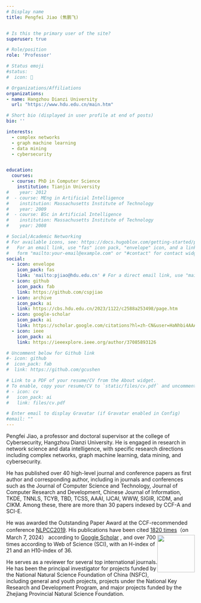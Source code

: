 ```yaml
---
# Display name
title: Pengfei Jiao (焦鹏飞)


# Is this the primary user of the site?
superuser: true

# Role/position
role: 'Professor'

# Status emoji
#status: 
#  icon: 📖

# Organizations/Affiliations
organizations:
- name: Hangzhou Dianzi University
  url: "https://www.hdu.edu.cn/main.htm"

# Short bio (displayed in user profile at end of posts)
bio: ''

interests:
  - complex networks
  - graph machine learning
  - data mining
  - cybersecurity


education:
  courses:
  - course: PhD in Computer Science
    institution: Tianjin University
#    year: 2012
#  - course: MEng in Artificial Intelligence
#    institution: Massachusetts Institute of Technology
#    year: 2009
#  - course: BSc in Artificial Intelligence
#    institution: Massachusetts Institute of Technology
#    year: 2008

# Social/Academic Networking
# For available icons, see: https://docs.hugoblox.com/getting-started/page-builder/#icons
#   For an email link, use "fas" icon pack, "envelope" icon, and a link in the
#   form "mailto:your-email@example.com" or "#contact" for contact widget.
social:
  - icon: envelope
    icon_pack: fas
    link: 'mailto:pjiao@hdu.edu.cn' # For a direct email link, use "mailto:test@example.org".
  - icon: github
    icon_pack: fab
    link: https://github.com/cspjiao
  - icon: archive
    icon_pack: ai
    link: https://cbs.hdu.edu.cn/2023/1122/c2588a253498/page.htm
  - icon: google-scholar
    icon_pack: ai
    link: https://scholar.google.com/citations?hl=zh-CN&user=HaNhbi4AAAAJ
  - icon: ieee
    icon_pack: ai
    link: https://ieeexplore.ieee.org/author/37085893126

# Uncomment below for Github link
#- icon: github
#  icon_pack: fab
#  link: https://github.com/gcushen

# Link to a PDF of your resume/CV from the About widget.
# To enable, copy your resume/CV to `static/files/cv.pdf` and uncomment the lines below.
# - icon: cv
#   icon_pack: ai
#   link: files/cv.pdf

# Enter email to display Gravatar (if Gravatar enabled in Config)
#email: ""
---
```

Pengfei Jiao, a professor and doctoral supervisor at the college of Cybersecurity, Hangzhou Dianzi University. He is engaged in research in network science and data intelligence, with specific research directions including complex networks, graph machine learning, data mining, and cybersecurity.

He has published over 40 high-level journal and conference papers as first author and corresponding author, including in journals and conferences such as the Journal of Computer Science and Technology, Journal of Computer Research and Development, Chinese Journal of Information, TKDE, TNNLS, TCYB, TBD, TCSS, AAAI, IJCAI, WWW, SIGIR, ICDM, and CIKM. Among these, there are more than 30 papers indexed by CCF-A and SCI-E. 

He was awarded the Outstanding Paper Award at the CCF-recommended conference [NLPCC2019](http://tcci.ccf.org.cn/conference/2019/cfpsw.php). 
His publications have been cited [1820 times](https://scholar.google.com/citations?hl=zh-CN&user=HaNhbi4AAAAJ)（on March 7, 2024） according to [Google Scholar](https://scholar.google.com/citations?hl=zh-CN&user=HaNhbi4AAAAJ) <img align="right" style="display: block; margin: 3pt auto" width="100" height="100" src="https://img.shields.io/badge/1820-orange?logo=googlescholar&label=Citations&link=https%3A%2F%2Fscholar.google.com%2Fcitations%3Fhl%3Dzh-CN%26user%3DHaNhbi4AAAAJ">, and over 700 times according to Web of Science (SCI), with an H-index of 21 and an H10-index of 36. 

He serves as a reviewer for several top international journals. He has been the principal investigator for projects funded by the National Natural Science Foundation of China (NSFC), including general and youth projects, projects under the National Key Research and Development Program, and major projects funded by the Zhejiang Provincial Natural Science Foundation.
